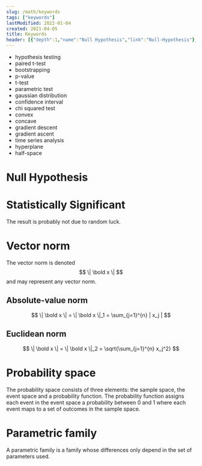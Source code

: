 ```yaml
---
slug: /math/keywords
tags: ["keywords"]
lastModified: 2022-01-04
created: 2021-04-05
title: Keywords
header: [{"depth":1,"name":"Null Hypothesis","link":"Null-Hypothesis"},{"depth":1,"name":"Statistically Significant","link":"Statistically-Significant"},{"depth":1,"name":"Vector norm","link":"Vector-norm"},{"depth":2,"name":"Absolute-value norm","link":"Absolute-value-norm"},{"depth":2,"name":"Euclidean norm","link":"Euclidean-norm"},{"depth":1,"name":"Probability space","link":"Probability-space"},{"depth":1,"name":"Parametric family","link":"Parametric-family"}]
---
```


- hypothesis testing
- paired t-test
- bootstrapping
- p-value
- t-test
- parametric test
- gaussian distribution
- confidence interval
- chi squared test
- convex
- concave
- gradient descent
- gradient ascent
- time series analysis
- hyperplane
- half-space

# Null Hypothesis

# Statistically Significant
The result is probably not due to random luck.

# Vector norm
The vector norm is denoted
$$
\| \bold x \|
$$
and may represent any vector norm.

## Absolute-value norm
$$
\| \bold x \| = \| \bold x \|_1 = \sum_{j=1}^{n} | x_j |
$$

## Euclidean norm
$$
\| \bold x \| = \| \bold x \|_2 = \sqrt{\sum_{j=1}^{n} x_j^2}
$$


# Probability space
The probability space consists of three elements: the sample space, the event space and a probability function. The probability function assigns each event in the event space a probability between 0 and 1 where each event maps to a set of outcomes in the sample space.

# Parametric family
A parametric family is a family whose differences only depend in the set of parameters used.
